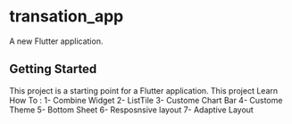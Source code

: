 # transation_app

A new Flutter application.

## Getting Started

This project is a starting point for a Flutter application.
This project Learn How To :
1- Combine Widget
2- ListTile
3- Custome Chart Bar 
4- Custome Theme
5- Bottom Sheet
6- Resposnsive layout 
7- Adaptive Layout 


